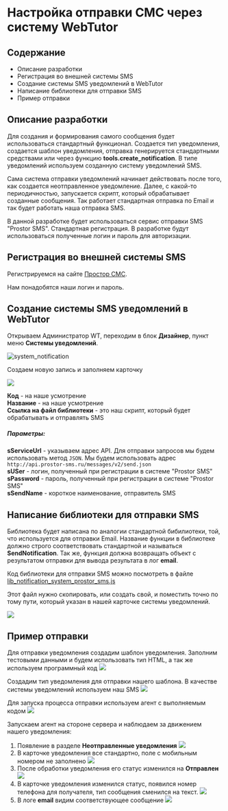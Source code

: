 # Настройка отправки СМС через систему WebTutor

## Содержание
* Описание разработки
* Регистрация во внешней системы SMS
* Создание системы SMS уведомлений в WebTutor
* Написание библиотеки для отправки SMS
* Пример отправки

## Описание разработки

Для создания и формирования самого сообщения будет использоваться стандартный функционал. Создается тип уведомления, создается шаблон уведомления, отправка генерируется стандартными средствами или через функцию **tools.create_notification**. В типе уведомлений используем созданную систему уведомлений SMS.

Сама система отправки уведомлений начинает действовать после того, как создается неотправленное уведомление. Далее, с какой-то периодичностью, запускается скрипт, который обрабатывает созданные сообщения. Так работает стандартная отправка по Email и так будет работать наша отправка SMS.

В данной разработке будет использоваться сервис отправки SMS "Prostor SMS". Стандартная регистрация. В разработке будут использоваться полученные логин и пароль для авторизации.

## Регистрация во внешней системы SMS

Регистрируемся на сайте [Простор СМС](https://prostor-sms.ru/).

Нам понадобятся наши логин и пароль.

## Создание системы SMS уведомлений в WebTutor

Открываем Администратор WT, переходим в блок **Дизайнер**, пункт меню **Системы уведомлений**.

![system_notification](img/system_notification.png)

Создаем новую запись и заполняем карточку

![](img/sms_system_notification.png)

**Код** - на наше усмотрение  
**Название** - на наше усмотрение  
**Ссылка на файл библиотеки** - это наш скрипт, который будет обрабатывать и отправлять SMS

##### Параметры:
**sServiceUrl** - указываем адрес API. Для отправки запросов мы будем использовать метод `JSON`. Мы будем использовать адрес `http://api.prostor-sms.ru/messages/v2/send.json`  
**sUSer** - логин, полученный при регистрации в системе "Prostor SMS"  
**sPassword** - пароль, полученный при регистрации в системе "Prostor SMS"  
**sSendName** - короткое наименование, отправитель SMS

## Написание библиотеки для отправки SMS

Библиотека будет написана по аналогии стандартной бибилиотеки, той, что используется для отправки Email. Название функции в библиотеке должно строго соответствовать стандартной и называться **SendNotification**. Так же, функция должна возвращать объект с результатом отправки для вывода результата в лог **email**.

Код библиотеки для отправки SMS можно посмотреть в файле [lib_notification_system_prostor_sms.js](lib_notification_system_prostor_sms.js)

Этот файл нужно скопировать, или создать свой, и поместить точно по тому пути, который указан в нашей карточке системы уведомлений.

![](img/lib_link.png)

## Пример отправки

Для отправки уведомления создадим шаблон уведомления. Заполним тестовыми данными и будем использовать тип HTML, а так же используем программный код
![](img/template_notification.png)

Создадим тип уведомления для отправки нашего шаблона. В качестве системы уведомлений используем наш SMS
![](img/type_notification.png)

Для запуска процесса отправки используем агент с выполняемым кодом
![](img/server_agent.png)

Запускаем агент на стороне сервера и наблюдаем за движением нашего уведомления:

1. Появление в разделе **Неотправленные уведомления**
![](img/stage1.png)
2. В карточке уведомления все стандартно, поле с мобильным номером не заполнено
![](img/stage2.png)
3. После обработки уведомления его статус изменился на **Отправлен**
![](img/stage3.png)
4. В карточке уведомления изменился статус, появился номер телефона для получателя, тип сообщения сменился на текст.
![](img/stage4.png)
5. В логе **email** видим соответствующее сообщение
![](img/stage5.png)
